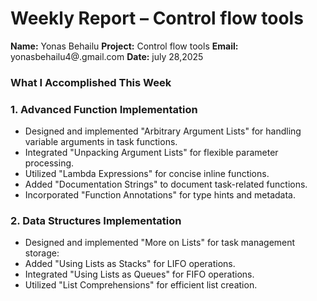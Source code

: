# Weekly Report –   Control flow tools
**Name:** Yonas Behailu
**Project:** Control flow tools
 **Email:** yonasbehailu4@.gmail.com
**Date:**  july 28,2025

### What I Accomplished This Week

### 1. Advanced Function Implementation
  - Designed and implemented "Arbitrary Argument Lists" for handling variable arguments in task functions.
  - Integrated "Unpacking Argument Lists" for flexible parameter processing.
  - Utilized "Lambda Expressions" for concise inline functions.
  - Added "Documentation Strings" to document task-related functions.
  - Incorporated "Function Annotations" for type hints and metadata.

### 2. Data Structures Implementation
 - Designed and implemented "More on Lists" for task management storage:
 - Added "Using Lists as Stacks" for LIFO operations.
 - Integrated "Using Lists as Queues" for FIFO operations.
 - Utilized "List Comprehensions" for efficient list creation.
